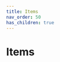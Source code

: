 ```yaml
---
title: Items
nav_order: 50
has_children: true
---
```


# Items

[//]: # (Item texture can be acquired in higher resolution opening the png in blockbench > View > Screenshot model)
[//]: # (The resulting texture should be then resized to something like 128x128)
